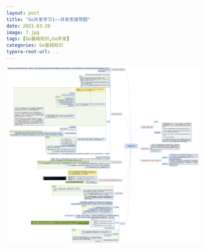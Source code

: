 ```yaml
---
layout: post
title: "Go并发学习1——并发思维导图"
date: 2021-03-29
image: 7.jpg
tags: [Go基础知识,Go并发]
categories: Go基础知识
typora-root-url: ..
---
```




![](/images/Go基础知识/并发编程小结.png)